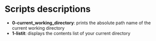 # Scripts descriptions
- **0-current_working_directory**: prints the absolute path name of the current working directory
- **1-listit**: displays the contents list of your current directory
